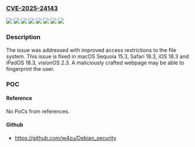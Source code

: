 ### [CVE-2025-24143](https://cve.mitre.org/cgi-bin/cvename.cgi?name=CVE-2025-24143)
![](https://img.shields.io/static/v1?label=Product&message=Safari&color=blue)
![](https://img.shields.io/static/v1?label=Product&message=iOS%20and%20iPadOS&color=blue)
![](https://img.shields.io/static/v1?label=Product&message=macOS&color=blue)
![](https://img.shields.io/static/v1?label=Product&message=visionOS&color=blue)
![](https://img.shields.io/static/v1?label=Version&message=unspecified%3C%2015.3%20&color=brighgreen)
![](https://img.shields.io/static/v1?label=Version&message=unspecified%3C%2018.3%20&color=brighgreen)
![](https://img.shields.io/static/v1?label=Version&message=unspecified%3C%202.3%20&color=brighgreen)
![](https://img.shields.io/static/v1?label=Vulnerability&message=A%20maliciously%20crafted%20webpage%20may%20be%20able%20to%20fingerprint%20the%20user&color=brighgreen)

### Description

The issue was addressed with improved access restrictions to the file system. This issue is fixed in macOS Sequoia 15.3, Safari 18.3, iOS 18.3 and iPadOS 18.3, visionOS 2.3. A maliciously crafted webpage may be able to fingerprint the user.

### POC

#### Reference
No PoCs from references.

#### Github
- https://github.com/w4zu/Debian_security

